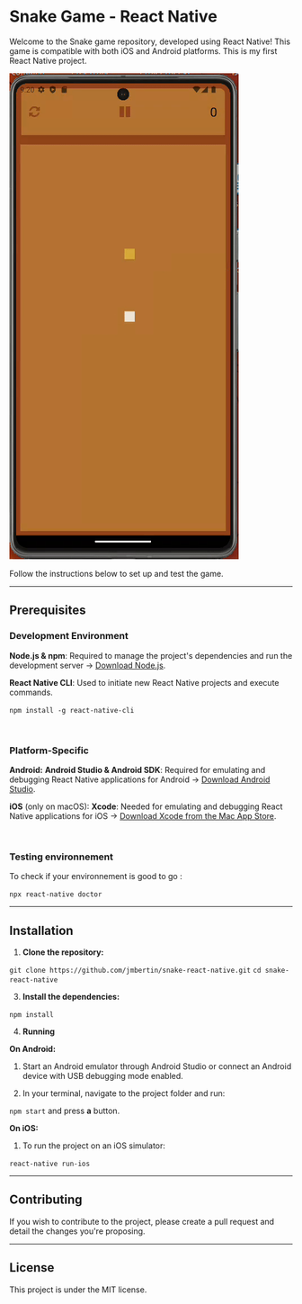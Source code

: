 # Snake Game - React Native

Welcome to the Snake game repository, developed using React Native! This game is compatible with both iOS and Android platforms. This is my first React Native project.

![Demo GIF](./snake.gif)

Follow the instructions below to set up and test the game.

----

## Prerequisites

### Development Environment

**Node.js & npm**: Required to manage the project's dependencies and run the development server -> [Download Node.js](https://nodejs.org/).

**React Native CLI**: Used to initiate new React Native projects and execute commands.

``npm install -g react-native-cli``

<br>

### Platform-Specific
**Android:**
**Android Studio & Android SDK**: Required for emulating and debugging React Native applications for Android -> [Download Android Studio](https://developer.android.com/studio).

**iOS** (only on macOS):
**Xcode**: Needed for emulating and debugging React Native applications for iOS -> [Download Xcode from the Mac App Store](https://apps.apple.com/us/app/xcode/id497799835).

<br>

### Testing environnement
To check if your environnement is good to go :

``npx react-native doctor``

----

## Installation

1. **Clone the repository:**
   
``git clone https://github.com/jmbertin/snake-react-native.git``
``cd snake-react-native``


3. **Install the dependencies:**
   
``npm install``

4. **Running**

**On Android:**
1. Start an Android emulator through Android Studio or connect an Android device with USB debugging mode enabled.

2. In your terminal, navigate to the project folder and run:
   
``npm start`` and press **a** button.


**On iOS:**
1. To run the project on an iOS simulator:
   
``react-native run-ios``

----

## Contributing
If you wish to contribute to the project, please create a pull request and detail the changes you're proposing.

----

## License
This project is under the MIT license.
